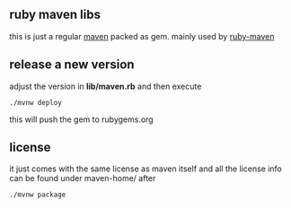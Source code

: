 ruby maven libs
---------------

this is just a regular [maven](maven.apache.org) packed as gem. mainly used by [ruby-maven](github.com/jruby/ruby-maven)

release a new version
---------------

adjust the version in **lib/maven.rb** and then execute

    ./mvnw deploy

this will push the gem to rubygems.org

license
------

it just comes with the same license as maven itself and all the license info can be found under maven-home/ after

    ./mvnw package


